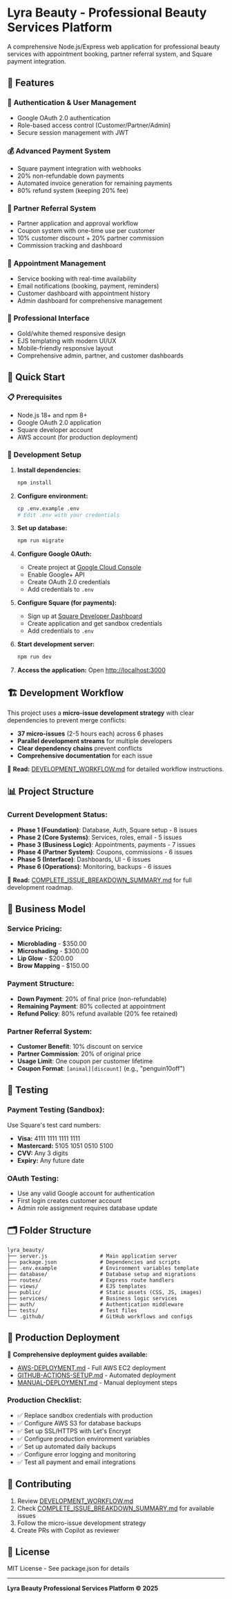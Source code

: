 # Lyra Beauty - Professional Beauty Services Platform

A comprehensive Node.js/Express web application for professional beauty services with appointment booking, partner referral system, and Square payment integration.

## 🌟 Features

### 🔐 **Authentication & User Management**
- Google OAuth 2.0 authentication
- Role-based access control (Customer/Partner/Admin)
- Secure session management with JWT

### 💰 **Advanced Payment System**
- Square payment integration with webhooks
- 20% non-refundable down payments
- Automated invoice generation for remaining payments
- 80% refund system (keeping 20% fee)

### 🤝 **Partner Referral System**
- Partner application and approval workflow
- Coupon system with one-time use per customer
- 10% customer discount + 20% partner commission
- Commission tracking and dashboard

### 📅 **Appointment Management**
- Service booking with real-time availability
- Email notifications (booking, payment, reminders)
- Customer dashboard with appointment history
- Admin dashboard for comprehensive management

### 🎨 **Professional Interface**
- Gold/white themed responsive design
- EJS templating with modern UI/UX
- Mobile-friendly responsive layout
- Comprehensive admin, partner, and customer dashboards

## 🚀 Quick Start

### 📋 **Prerequisites**
- Node.js 18+ and npm 8+
- Google OAuth 2.0 application
- Square developer account
- AWS account (for production deployment)

### 🔧 **Development Setup**

1. **Install dependencies:**
   ```bash
   npm install
   ```

2. **Configure environment:**
   ```bash
   cp .env.example .env
   # Edit .env with your credentials
   ```

3. **Set up database:**
   ```bash
   npm run migrate
   ```

4. **Configure Google OAuth:**
   - Create project at [Google Cloud Console](https://console.cloud.google.com/)
   - Enable Google+ API
   - Create OAuth 2.0 credentials
   - Add credentials to `.env`

5. **Configure Square (for payments):**
   - Sign up at [Square Developer Dashboard](https://developer.squareup.com/apps)
   - Create application and get sandbox credentials
   - Add credentials to `.env`

6. **Start development server:**
   ```bash
   npm run dev
   ```

7. **Access the application:**
   Open [http://localhost:3000](http://localhost:3000)

## 🏗️ **Development Workflow**

This project uses a **micro-issue development strategy** with clear dependencies to prevent merge conflicts:

- **37 micro-issues** (2-5 hours each) across 6 phases
- **Parallel development streams** for multiple developers  
- **Clear dependency chains** prevent conflicts
- **Comprehensive documentation** for each issue

📖 **Read:** [DEVELOPMENT_WORKFLOW.md](./DEVELOPMENT_WORKFLOW.md) for detailed workflow instructions.

## 📊 **Project Structure**

### **Current Development Status:**
- **Phase 1 (Foundation)**: Database, Auth, Square setup - 8 issues
- **Phase 2 (Core Systems)**: Services, roles, email - 5 issues  
- **Phase 3 (Business Logic)**: Appointments, payments - 7 issues
- **Phase 4 (Partner System)**: Coupons, commissions - 6 issues
- **Phase 5 (Interface)**: Dashboards, UI - 6 issues
- **Phase 6 (Operations)**: Monitoring, backups - 6 issues

📖 **Read:** [COMPLETE_ISSUE_BREAKDOWN_SUMMARY.md](./COMPLETE_ISSUE_BREAKDOWN_SUMMARY.md) for full development roadmap.

## 🏢 **Business Model**

### **Service Pricing:**
- **Microblading** - $350.00
- **Microshading** - $300.00  
- **Lip Glow** - $200.00
- **Brow Mapping** - $150.00

### **Payment Structure:**
- **Down Payment**: 20% of final price (non-refundable)
- **Remaining Payment**: 80% collected at appointment
- **Refund Policy**: 80% refund available (20% fee retained)

### **Partner Referral System:**
- **Customer Benefit**: 10% discount on service
- **Partner Commission**: 20% of original price
- **Usage Limit**: One coupon per customer lifetime
- **Coupon Format**: `[animal][discount]` (e.g., "penguin10off")

## 🧪 **Testing**

### **Payment Testing (Sandbox):**
Use Square's test card numbers:
- **Visa:** 4111 1111 1111 1111
- **Mastercard:** 5105 1051 0510 5100
- **CVV:** Any 3 digits
- **Expiry:** Any future date

### **OAuth Testing:**
- Use any valid Google account for authentication
- First login creates customer account
- Admin role assignment requires database update

## 🗂️ **Folder Structure**
```
lyra_beauty/
├── server.js                 # Main application server
├── package.json              # Dependencies and scripts
├── .env.example              # Environment variables template
├── database/                 # Database setup and migrations
├── routes/                   # Express route handlers
├── views/                    # EJS templates
├── public/                   # Static assets (CSS, JS, images)
├── services/                 # Business logic services
├── auth/                     # Authentication middleware
├── tests/                    # Test files
└── .github/                  # GitHub workflows and configs
```

## 🚀 **Production Deployment**

📖 **Comprehensive deployment guides available:**
- [AWS-DEPLOYMENT.md](./AWS-DEPLOYMENT.md) - Full AWS EC2 deployment
- [GITHUB-ACTIONS-SETUP.md](./GITHUB-ACTIONS-SETUP.md) - Automated deployment
- [MANUAL-DEPLOYMENT.md](./MANUAL-DEPLOYMENT.md) - Manual deployment steps

### **Production Checklist:**
- ✅ Replace sandbox credentials with production
- ✅ Configure AWS S3 for database backups  
- ✅ Set up SSL/HTTPS with Let's Encrypt
- ✅ Configure production environment variables
- ✅ Set up automated daily backups
- ✅ Configure error logging and monitoring
- ✅ Test all payment and email integrations

## 🤝 **Contributing**

1. Review [DEVELOPMENT_WORKFLOW.md](./DEVELOPMENT_WORKFLOW.md)
2. Check [COMPLETE_ISSUE_BREAKDOWN_SUMMARY.md](./COMPLETE_ISSUE_BREAKDOWN_SUMMARY.md) for available issues
3. Follow the micro-issue development strategy
4. Create PRs with Copilot as reviewer

## 📄 **License**

MIT License - See package.json for details

---

**Lyra Beauty Professional Services Platform © 2025**